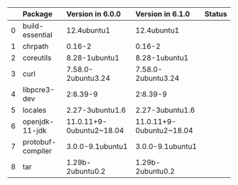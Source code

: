 <!-- markdown-link-check-disable -->

|    | Package           | Version in 6.0.0         | Version in 6.1.0         | Status   |
|---:|:------------------|:-------------------------|:-------------------------|:---------|
|  0 | build-essential   | 12.4ubuntu1              | 12.4ubuntu1              |          |
|  1 | chrpath           | 0.16-2                   | 0.16-2                   |          |
|  2 | coreutils         | 8.28-1ubuntu1            | 8.28-1ubuntu1            |          |
|  3 | curl              | 7.58.0-2ubuntu3.24       | 7.58.0-2ubuntu3.24       |          |
|  4 | libpcre3-dev      | 2:8.39-9                 | 2:8.39-9                 |          |
|  5 | locales           | 2.27-3ubuntu1.6          | 2.27-3ubuntu1.6          |          |
|  6 | openjdk-11-jdk    | 11.0.11+9-0ubuntu2~18.04 | 11.0.11+9-0ubuntu2~18.04 |          |
|  7 | protobuf-compiler | 3.0.0-9.1ubuntu1         | 3.0.0-9.1ubuntu1         |          |
|  8 | tar               | 1.29b-2ubuntu0.2         | 1.29b-2ubuntu0.2         |          |